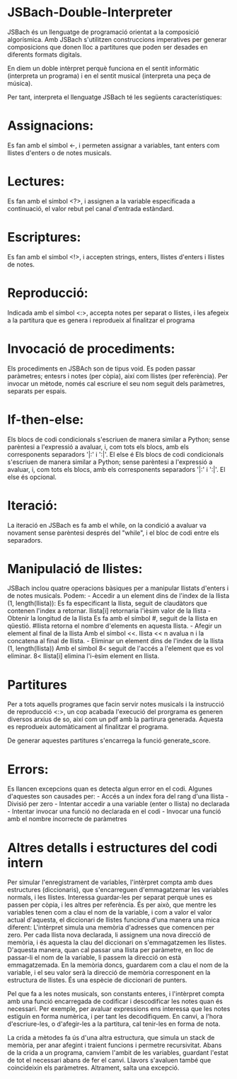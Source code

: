 # JSBach-Double-Interpreter
JSBach és un llenguatge de programació orientat a la composició algorísmica. Amb JSBach s'utilitzen construccions imperatives per generar composicions que donen lloc a partitures que poden ser desades en diferents formats digitals.

En diem un doble intèrpret perquè funciona en el sentit informàtic (interpreta un programa) i en el sentit musical (interpreta una peça de música).

Per tant, interpreta el llenguatge JSBach té les següents característiques:

# Assignacions:
  Es fan amb el símbol <-, i permeten assignar a variables, tant enters com llistes d'enters o de notes musicals.
# Lectures:
  Es fan amb el símbol <?>, i assignen a la variable especificada a continuació, el valor rebut pel canal d'entrada estàndard.
# Escriptures:
  Es fan amb el símbol <!>, i accepten strings, enters, llistes d'enters i llistes de notes.
# Reproducció:
  Indicada amb el símbol <:>, accepta notes per separat o llistes, i les afegeix a la partitura que es genera i reprodueix al finalitzar el programa
# Invocació de procediments:
  Els procediments en JSBAch son de tipus void. Es poden passar paràmetres; entesrs i notes (per còpia), així com llistes (per referència). Per invocar un mètode, només cal escriure el seu nom seguit dels paràmetres, separats per espais.
# If-then-else:
  Els blocs de codi condicionals s'escriuen de manera similar a Python; sense parèntesi a l'expressió a avaluar, i, com tots els blocs, amb els corresponents separadors '|:' i ':|'.
  El else é
  Els blocs de codi condicionals s'escriuen de manera similar a Python; sense parèntesi a l'expressió a avaluar, i, com tots els blocs, amb els corresponents separadors '|:' i ':|'. El else és opcional.
# Iteració:
  La iteració en JSBach es fa amb el while, on la condició a avaluar va novament sense parèntesi després del "while", i el bloc de codi entre els separadors.
# Manipulació de llistes:
  JSBach inclou quatre operacions bàsiques per a manipular llistats d'enters i de notes musicals. Podem:
    - Accedir a un element dins de l'index de la llista (1, length(llista)):
        Es fa especificant la llista, seguit de claudàtors que contenen l'index a retornar. llista[i] retornaria l'ièsim valor de la llista
    - Obtenir la longitud de la llista
        Es fa amb el símbol #, seguit de la llista en qüestió. #llista retorna el nombre d'elements en aquesta llista. 
    - Afegir un element al final de la llista
        Amb el símbol <<. llista << n avalua n i la concatena al final de llista.
    - Eliminar un element dins de l'index de la llista (1, length(llista))
        Amb el simbol 8< seguit de l'accés a l'element que es vol eliminar. 8< llista[i] elimina l'i-èsim element en llista.

# Partitures
Per a tots aquells programes que facin servir notes musicals i la instrucció de reproducció <:>, un cop acabada l'execució del prorgrama es generen diversos arxius de so, així com un pdf amb la partirura generada. Aquesta es reprodueix automàticament al finalitzar el programa. 

De generar aquestes partitures s'encarrega la funció generate_score.



# Errors:
  Es llancen excepcions quan es detecta algun error en el codi. Algunes d'aquestes son causades per:
    - Accés a un índex fora del rang d'una llista
    - Divisió per zero
    - Intentar accedir a una variable (enter o llista) no declarada
    - Intentar invocar una funció no declarada en el codi
    - Invocar una funció amb el nombre incorrecte de paràmetres

# Altres detalls i estructures del codi intern
Per simular l'enregistrament de variables, l'intèrpret compta amb dues estructures (diccionaris), que s'encarreguen d'emmagatzemar les variables normals, i les llistes.
Interessa guardar-les per separat perquè unes es passen per còpia, i les altres per referència. És per això, que mentre les variables tenen com a clau el nom de la variable, i com a valor el valor actual d'aquesta, el diccionari de llistes funciona d'una manera una mica diferent:
L'intèrpret simula una memòria d'adresses que comencen per zero. Per cada llista nova declarada, li assignem una nova direcció de memòria, i és aquesta la clau del diccionari on s'emmagatzemen les llistes. D'aquesta manera, quan cal passar una llista per paràmetre, en lloc de passar-li el nom de la variable, li passem la direcció on està emmagatzemada.
En la memòria doncs, guardarem com a clau el nom de la variable, i el seu valor serà la direcció de memòria corresponent en la estructura de llistes. És una espècie de diccionari de punters.

Pel que fa a les notes musicals, son constants enteres, i l'intèrpret compta amb una funció encarregada de codificar i descodificar les notes quan és necessari. Per exemple, per avaluar expressions ens interessa que les notes estiguin en forma numèrica, i per tant les decodifiquem. En canvi, a l'hora d'escriure-les, o d'afegir-les a la partitura, cal tenir-les en forma de nota.

La crida a mètodes fa ús d'una altra estructura, que simula un stack de memòria, per anar afegint i traient funcions i permetre recursivitat. Abans de la crida a un programa, canviem l'ambit de les variables, guardant l'estat de tot el necessari abans de fer el canvi. Llavors s'avaluen també que coincideixin els paràmetres. Altrament, salta una excepció.
